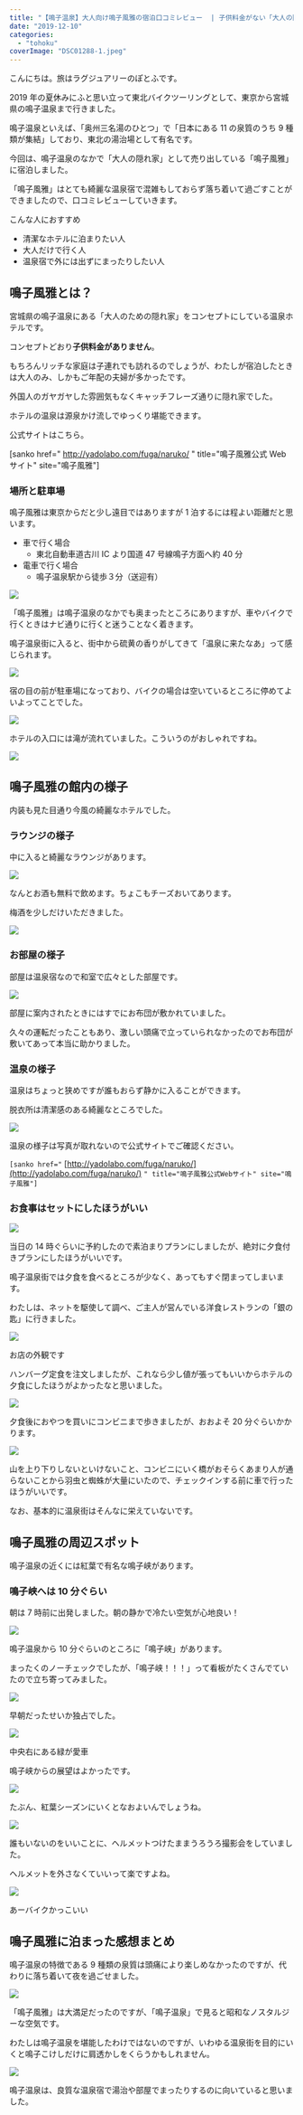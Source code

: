 ```yaml
---
title: "【鳴子温泉】大人向け鳴子風雅の宿泊口コミレビュー  | 子供料金がない「大人の隠れ家」"
date: "2019-12-10"
categories:
  - "tohoku"
coverImage: "DSC01288-1.jpeg"
---
```


こんにちは。旅はラグジュアリーのぽとふです。

2019 年の夏休みにふと思い立って東北バイクツーリングとして、東京から宮城県の鳴子温泉まで行きました。

鳴子温泉といえば、「奥州三名湯のひとつ」で「日本にある 11 の泉質のうち 9 種類が集結」しており、東北の湯治場として有名です。

今回は、鳴子温泉のなかで「大人の隠れ家」として売り出している「鳴子風雅」に宿泊しました。

「鳴子風雅」はとても綺麗な温泉宿で混雑もしておらず落ち着いて過ごすことができましたので、口コミレビューしていきます。

こんな人におすすめ

- 清潔なホテルに泊まりたい人
- 大人だけで行く人
- 温泉宿で外には出ずにまったりしたい人

## 鳴子風雅とは？

宮城県の鳴子温泉にある「大人のための隠れ家」をコンセプトにしている温泉ホテルです。

コンセプトどおり**子供料金がありません**。

もちろんリッチな家庭は子連れでも訪れるのでしょうが、わたしが宿泊したときは大人のみ、しかもご年配の夫婦が多かったです。

外国人のガヤガヤした雰囲気もなくキャッチフレーズ通りに隠れ家でした。

ホテルの温泉は源泉かけ流しでゆっくり堪能できます。

公式サイトはこちら。

\[sanko href=" http://yadolabo.com/fuga/naruko/ " title="鳴子風雅公式 Web サイト" site="鳴子風雅"\]

### 場所と駐車場

鳴子風雅は東京からだと少し遠目ではありますが 1 泊するには程よい距離だと思います。

- 車で行く場合
  - 東北自動車道古川 IC より国道 47 号線鳴子方面へ約 40 分
- 電車で行く場合
  - 鳴子温泉駅から徒歩３分（送迎有）

![](images/DSC01279.jpeg)

「鳴子風雅」は鳴子温泉のなかでも奥まったところにありますが、車やバイクで行くときはナビ通りに行くと迷うことなく着きます。

鳴子温泉街に入ると、街中から硫黄の香りがしてきて「温泉に来たなあ」って感じられます。

![](images/DSC01280.jpeg)

宿の目の前が駐車場になっており、バイクの場合は空いているところに停めてよいよってことでした。

![](images/DSC01281.jpeg)

ホテルの入口には滝が流れていました。こういうのがおしゃれですね。

![](images/IMG_7700.jpeg)

## 鳴子風雅の館内の様子

内装も見た目通り今風の綺麗なホテルでした。

### ラウンジの様子

中に入ると綺麗なラウンジがあります。

![](images/IMG_7693.jpeg)

なんとお酒も無料で飲めます。ちょこもチーズおいてあります。

梅酒を少しだけいただきました。

![](images/IMG_7694.jpeg)

### お部屋の様子

部屋は温泉宿なので和室で広々とした部屋です。

![](images/IMG_7691.jpeg)

部屋に案内されたときにはすでにお布団が敷かれていました。

久々の運転だったこともあり、激しい頭痛で立っていられなかったのでお布団が敷いてあって本当に助かりました。

### 温泉の様子

温泉はちょっと狭めですが誰もおらず静かに入ることができます。

脱衣所は清潔感のある綺麗なところでした。

![](images/IMG_7699.jpeg)

温泉の様子は写真が取れないので公式サイトでご確認ください。

`[sanko href="` [http://yadolabo.com/fuga/naruko/](http://yadolabo.com/fuga/naruko/) `" title="鳴子風雅公式Webサイト" site="鳴子風雅"]`

### お食事はセットにしたほうがいい

![](images/DSC01287.jpeg)

当日の 14 時ぐらいに予約したので素泊まりプランにしましたが、絶対に夕食付きプランにしたほうがいいです。

鳴子温泉街では夕食を食べるところが少なく、あってもすぐ閉まってしまいます。

わたしは、ネットを駆使して調べ、ご主人が営んでいる洋食レストランの「銀の匙」に行きました。

![](images/DSC01292.jpeg)

お店の外観です

ハンバーグ定食を注文しましたが、これなら少し値が張ってもいいからホテルの夕食にしたほうがよかったなと思いました。

![](images/DSC01290.jpeg)

夕食後におやつを買いにコンビニまで歩きましたが、おおよそ 20 分ぐらいかかります。

![](images/DSC01286.jpeg)

山を上り下りしないといけないこと、コンビニにいく橋がおそらくあまり人が通らないことから羽虫と蜘蛛が大量にいたので、チェックインする前に車で行ったほうがいいです。

なお、基本的に温泉街はそんなに栄えていないです。

## 鳴子風雅の周辺スポット

鳴子温泉の近くには紅葉で有名な鳴子峡があります。

### 鳴子峡へは 10 分ぐらい

朝は 7 時前に出発しました。朝の静かで冷たい空気が心地良い！

![](images/IMG_7701.jpeg)

鳴子温泉から 10 分ぐらいのところに「鳴子峡」があります。

まったくのノーチェックでしたが、「鳴子峡！！！」って看板がたくさんでていたので立ち寄ってみました。

![](images/DSC01294.jpeg)

早朝だったせいか独占でした。

![](images/DSC01302.jpeg)

中央右にある緑が愛車

鳴子峡からの展望はよかったです。

![](images/DSC01301.jpeg)

たぶん、紅葉シーズンにいくとなおよいんでしょうね。

![](images/DSC01296.jpeg)

誰もいないのをいいことに、ヘルメットつけたままうろうろ撮影会をしていました。

ヘルメットを外さなくていいって楽ですよね。

![](images/DSC01295.jpeg)

あーバイクかっこいい

## 鳴子風雅に泊まった感想まとめ

鳴子温泉の特徴である 9 種類の泉質は頭痛により楽しめなかったのですが、代わりに落ち着いて夜を過ごせました。

![](images/DSC01284.jpeg)

「鳴子風雅」は大満足だったのですが、「鳴子温泉」で見ると昭和なノスタルジーな空気です。

わたしは鳴子温泉を堪能したわけではないのですが、いわゆる温泉街を目的にいくと鳴子こけしだけに肩透かしをくらうかもしれません。

![](images/DSC01282.jpeg)

鳴子温泉は、良質な温泉宿で湯治や部屋でまったりするのに向いていると思いました。
